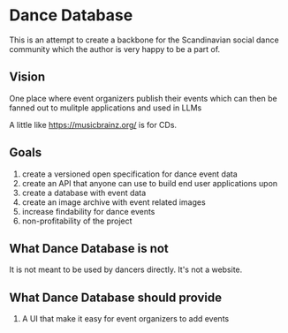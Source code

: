 # Dance Database

This is an attempt to create a backbone 
for the Scandinavian social dance community 
which the author is very happy to be a part of.

## Vision
One place where event organizers publish their events which can then be fanned out to mulitple applications and used in LLMs

A little like https://musicbrainz.org/ is for CDs.

## Goals
1) create a versioned open specification for dance event data
2) create an API that anyone can use to build end user applications upon
3) create a database with event data
4) create an image archive with event related images
5) increase findability for dance events
6) non-profitability of the project

## What Dance Database is not
It is not meant to be used by dancers directly.
It's not a website.

## What Dance Database should provide
1) A UI that make it easy for event organizers to add events 